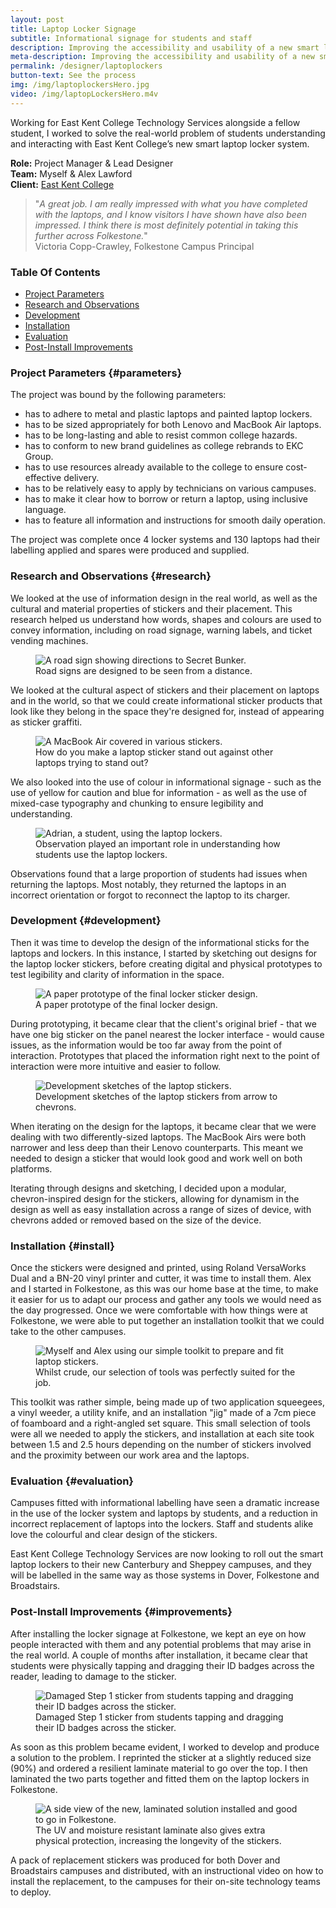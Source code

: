 ```yaml
---
layout: post
title: Laptop Locker Signage
subtitle: Informational signage for students and staff
description: Improving the accessibility and usability of a new smart laptop locker system at East Kent College in Folkestone, Dover and Broadstairs.
meta-description: Improving the accessibility and usability of a new smart laptop locker system at East Kent College in Folkestone, Dover and Broadstairs.
permalink: /designer/laptoplockers
button-text: See the process
img: /img/laptoplockersHero.jpg
video: /img/laptopLockersHero.m4v
---
```


Working for East Kent College Technology Services alongside a fellow student, I worked to solve the real-world problem of students understanding and interacting with East Kent College’s new smart laptop locker system.

**Role:** Project Manager & Lead Designer  
**Team:** Myself & Alex Lawford  
**Client:** [East Kent College](https://eastkent.ac.uk)  

> "_A great job. I am really impressed with what you have completed with the laptops, and I know visitors I have shown have also been impressed. I think there is most definitely potential in taking this further across Folkestone._"  
> Victoria Copp-Crawley, Folkestone Campus Principal

### Table Of Contents

- [Project Parameters](#parameters)  
- [Research and Observations](#research)  
- [Development](#development)  
- [Installation](#install)  
- [Evaluation](#evaluation)  
- [Post-Install Improvements](#improvements)  

### Project Parameters {#parameters}

The project was bound by the following parameters:

- has to adhere to metal and plastic laptops and painted laptop lockers.
- has to be sized appropriately for both Lenovo and MacBook Air laptops.
- has to be long-lasting and able to resist common college hazards.
- has to conform to new brand guidelines as college rebrands to EKC Group.
- has to use resources already available to the college to ensure cost-effective delivery.
- has to be relatively easy to apply by technicians on various campuses.
- has to make it clear how to borrow or return a laptop, using inclusive language.
- has to feature all information and instructions for smooth daily operation.

The project was complete once 4 locker systems and 130 laptops had their labelling applied and spares were produced and supplied.

### Research and Observations {#research}

We looked at the use of information design in the real world, as well as the cultural and material properties of stickers and their placement. This research helped us understand how words, shapes and colours are used to convey information, including on road signage, warning labels, and ticket vending machines.

<figure class="figure d-block text-center">
  <img src="/img/laptoplockers/secretBunker.jpg" class="figure-img img-fluid rounded" alt="A road sign showing directions to Secret Bunker.">
  <figcaption class="figure-caption text-center">Road signs are designed to be seen from a distance.</figcaption>
</figure>

We looked at the cultural aspect of stickers and their placement on laptops and in the world, so that we could create informational sticker products that look like they belong in the space they're designed for, instead of appearing as sticker graffiti.

<figure class="figure d-block text-center">
  <img src="/img/laptoplockers/MacBookStickers.jpg" class="figure-img img-fluid rounded" alt="A MacBook Air covered in various stickers.">
  <figcaption class="figure-caption text-center">How do you make a laptop sticker stand out against other laptops trying to stand out?</figcaption>
</figure>

We also looked into the use of colour in informational signage - such as the use of yellow for caution and blue for information - as well as the use of mixed-case typography and chunking to ensure legibility and understanding.

<figure class="figure d-block text-center">
  <img src="/img/laptoplockers/observation.jpg" class="figure-img img-fluid rounded" alt="Adrian, a student, using the laptop lockers.">
  <figcaption class="figure-caption text-center">Observation played an important role in understanding how students use the laptop lockers.</figcaption>
</figure>

Observations found that a large proportion of students had issues when returning the laptops. Most notably, they returned the laptops in an incorrect orientation or forgot to reconnect the laptop to its charger.

### Development {#development}

Then it was time to develop the design of the informational sticks for the laptops and lockers. In this instance, I started by sketching out designs for the laptop locker stickers, before creating digital and physical prototypes to test legibility and clarity of information in the space.

<figure class="figure d-block text-center">
  <img src="/img/laptoplockers/paperPrototype.jpg" class="figure-img img-fluid rounded" alt="A paper prototype of the final locker sticker design.">
  <figcaption class="figure-caption text-center">A paper prototype of the final locker design.</figcaption>
</figure>

During prototyping, it became clear that the client's original brief - that we have one big sticker on the panel nearest the locker interface - would cause issues, as the information would be too far away from the point of interaction. Prototypes that placed the information right next to the point of interaction were more intuitive and easier to follow.

<figure class="figure d-block text-center">
  <img src="/img/laptoplockers/developmentSketch.jpg" class="figure-img img-fluid rounded" alt="Development sketches of the laptop stickers.">
  <figcaption class="figure-caption text-center">Development sketches of the laptop stickers from arrow to chevrons.</figcaption>
</figure>

When iterating on the design for the laptops, it became clear that we were dealing with two differently-sized laptops. The MacBook Airs were both narrower and less deep than their Lenovo counterparts. This meant we needed to design a sticker that would look good and work well on both platforms.

Iterating through designs and sketching, I decided upon a modular, chevron-inspired design for the stickers, allowing for dynamism in the design as well as easy installation across a range of sizes of device, with chevrons added or removed based on the size of the device.

### Installation {#install}

Once the stickers were designed and printed, using Roland VersaWorks Dual and a BN-20 vinyl printer and cutter, it was time to install them. Alex and I started in Folkestone, as this was our home base at the time, to make it easier for us to adapt our process and gather any tools we would need as the day progressed. Once we were comfortable with how things were at Folkestone, we were able to put together an installation toolkit that we could take to the other campuses.

<figure class="figure d-block text-center">
  <img src="/img/laptoplockers/toolkit.jpg" class="figure-img img-fluid rounded" alt="Myself and Alex using our simple toolkit to prepare and fit laptop stickers.">
  <figcaption class="figure-caption text-center">Whilst crude, our selection of tools was perfectly suited for the job.</figcaption>
</figure>

This toolkit was rather simple, being made up of two application squeegees, a vinyl weeder, a utility knife, and an installation "jig" made of a 7cm piece of foamboard and a right-angled set square. This small selection of tools were all we needed to apply the stickers, and installation at each site took between 1.5 and 2.5 hours depending on the number of stickers involved and the proximity between our work area and the laptops.

### Evaluation {#evaluation}

Campuses fitted with informational labelling have seen a dramatic increase in the use of the locker system and laptops by students, and a reduction in incorrect replacement of laptops into the lockers. Staff and students alike love the colourful and clear design of the stickers.

East Kent College Technology Services are now looking to roll out the smart laptop lockers to their new Canterbury and Sheppey campuses, and they will be labelled in the same way as those systems in Dover, Folkestone and Broadstairs.

### Post-Install Improvements {#improvements}

After installing the locker signage at Folkestone, we kept an eye on how people interacted with them and any potential problems that may arise in the real world. A couple of months after installation, it became clear that students were physically tapping and dragging their ID badges across the reader, leading to damage to the sticker.

<figure class="figure d-block text-center">
  <img src="/img/laptoplockers/damagedSticker.jpg" class="figure-img img-fluid rounded" alt="Damaged Step 1 sticker from students tapping and dragging their ID badges across the sticker.">
  <figcaption class="figure-caption text-center">Damaged Step 1 sticker from students tapping and dragging their ID badges across the sticker.</figcaption>
</figure>

As soon as this problem became evident, I worked to develop and produce a solution to the problem. I reprinted the sticker at a slightly reduced size (90%) and ordered a resilient laminate material to go over the top. I then laminated the two parts together and fitted them on the laptop lockers in Folkestone.

<figure class="figure d-block text-center">
  <img src="/img/laptoplockers/laminateSide.jpg" class="figure-img img-fluid rounded" alt="A side view of the new, laminated solution installed and good to go in Folkestone.">
  <figcaption class="figure-caption text-center">The UV and moisture resistant laminate also gives extra physical protection, increasing the longevity of the stickers.</figcaption>
</figure>

A pack of replacement stickers was produced for both Dover and Broadstairs campuses and distributed, with an instructional video on how to install the replacement, to the campuses for their on-site technology teams to deploy.
